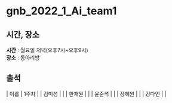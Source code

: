 # gnb_2022_1_Ai_team1

## 시간, 장소
**시간** : 월요일 저녁(오후7시~오후9시) 
<br>
**장소** : 동아리방

## 출석
| 이름 | 1주차 |
| 김미성 | |
| 한재원 | |
| 윤준석 | |
| 장혜원 | |
| 강다인 | |
